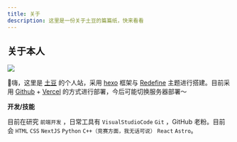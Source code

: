 ```yaml
---
title: 关于
description: 这里是一份关于土豆的篇篇纸，快来看看
---
```


## 关于本人

![](https://cdn.jsdelivr.net/gh/FrederickBun/upyun-rhimgcdn@img/upload/202405261739325.svg)

👋嗨，这里是 [土豆](/) 的个人站，采用 [hexo](https://hexo.io) 框架与 [Redefine](https://redefine.ohevan.com) 主题进行搭建。目前采用 [Github](https://github.com) + [Vercel](https://vercel.com) 的方式进行部署，今后可能切换服务器部署～

**开发/技能**

目前在研究 `前端开发` ，日常工具有 `VisualStudioCode` `Git` ，GitHub 老粉。目前会 `HTML` `CSS` `NextJS` `Python` `C++（竞赛方面，我无话可说）` `React` `Astro`。

